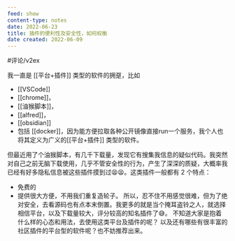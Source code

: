 ```yaml
---
feed: show
content-type: notes
date: 2022-06-23
title: 插件的便利性及安全性，如何权衡
date created: 2022-06-09
---
```


#评论/v2ex

我一直是 [[平台+插件]] 类型的软件的拥趸，比如
- [[VSCode]]
- [[chrome]]，
- [[油猴脚本]]，
- [[alfred]]，
- [[obsidian]]
- 包括 [[docker]]，因为能方便拉取各种公开镜像直接run一个服务，我个人也将其定义为广义的[[平台+插件]] 类型的软件。

但最近用了个油猴脚本，有几千下载量，发现它有搜集我信息的疑似代码。我突然对自己之前无脑下载使用，几乎不管安全性的行为，产生了深深的质疑，大概率我已经有好多隐私信息被这些插件摸到过😫😫。这类插件一般都有 2 个特点：
- 免费的
- 提供很大方便，不用我们重复造轮子。
所以，忍不住不用感觉很难，但为了绝对安全，去看源码也有点本末倒置。我更多的就是当个掩耳盗铃之人，就选择相信平台，以及下载量较大，评分较高的知名插件了😅。
不知道大家是抱着什么样的心态和用法，去使用这类平台及插件的呢？
以及还有哪些有很丰富的社区插件的平台型的软件呢？也不妨推荐出来。

